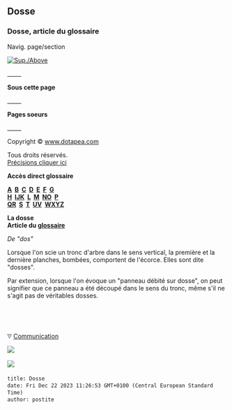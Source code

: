 ## Dosse
### Dosse, article du glossaire
 Navig. page/section

[![Sup./Above](_derived/up_cmp_themenoir010_up.gif)](d.html)

\_\_\_\_\_

**Sous cette page**

\_\_\_\_\_

**Pages soeurs**

\_\_\_\_\_

Copyright © www.dotapea.com

Tous droits réservés.  
[Précisions cliquer ici](droitscopie.html)

**Accès direct glossaire**

**[A](a.html)  [B](b.html)  [C](c.html)  [D](d.html)  [E](e.html)  [F](f.html)  [G](g.html)  
[H](h.html)  [IJK](ijk.html)  [L](l.html)  [M](m.html)  [NO](no.html)  [P](p.html)  
[QR](qr.html)  [S](s.html)  [T](t.html)  [UV](uv.html)  [WXYZ](wxyz.html)**

**La dosse  
Article du [glossaire](glossaire.html)**

_De "dos"_

Lorsque l'on scie un tronc d'arbre dans le sens vertical, la première et la dernière planches, bombées, comportent de l'écorce. Elles sont dite "dosses".

Par extension, lorsque l'on évoque un "panneau débité sur dosse", on peut signifier que ce panneau a été découpé dans le sens du tronc, même s'il ne s'agit pas de véritables dosses.



 

 ![](images/transparent122x1.gif)

![](images/flechebas.gif) [Communication](http://www.artrealite.com/annonceurs.htm) 

[![](https://cbonvin.fr/sites/regie.artrealite.com/visuels/campagne1.png)](index-2.html#20131014)

![](https://cbonvin.fr/sites/regie.artrealite.com/visuels/campagne2.png)
```
title: Dosse
date: Fri Dec 22 2023 11:26:53 GMT+0100 (Central European Standard Time)
author: postite
```
